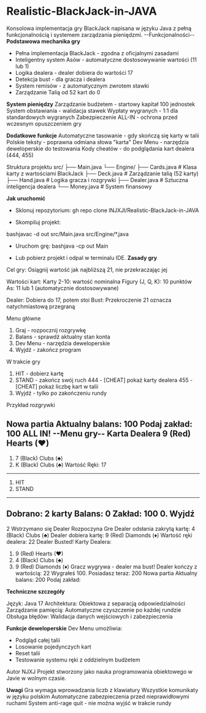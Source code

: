 # Realistic-BlackJack-in-JAVA
Konsolowa implementacja gry BlackJack napisana w języku Java z pełną funkcjonalnością i systemem zarządzania pieniędzmi.
--Funkcjonalności--
**Podstawowa mechanika gry**
- Pełna implementacja BlackJack - zgodna z oficjalnymi zasadami
- Inteligentny system Asów - automatyczne dostosowywanie wartości (11 lub 1)
- Logika dealera - dealer dobiera do wartości 17
- Detekcja bust - dla gracza i dealera
- System remisów - z automatycznym zwrotem stawki
- Zarządzanie Talią od 52 kart do 0

**System pieniędzy**
Zarządzanie budżetem - startowy kapitał 100 jednostek
System obstawiania - walidacja stawek
Wypłaty wygranych - 1:1 dla standardowych wygranych
Zabezpieczenie ALL-IN - ochrona przed wczesnym opuszczeniem gry

**Dodatkowe funkcje**
Automatyczne tasowanie - gdy skończą się karty w talii
Polskie teksty - poprawna odmiana słowa "karta"
Dev Menu - narzędzia deweloperskie do testowania
Kody cheatów - do podglądania kart dealera (444, 455)

Struktura projektu
src/
├── Main.java
└── Engine/
    ├── Cards.java      # Klasa karty z wartościami BlackJack
    ├── Deck.java       # Zarządzanie talią (52 karty)
    ├── Hand.java       # Logika gracza i rozgrywki
    ├── Dealer.java     # Sztuczna inteligencja dealera
    └── Money.java      # System finansowy
    
**Jak uruchomić**

- Sklonuj repozytorium:
gh repo clone lNJXJl/Realistic-BlackJack-in-JAVA

- Skompiluj projekt:

bashjavac -d out src/Main.java src/Engine/*.java

- Uruchom grę:
bashjava -cp out Main

- Lub pobierz projekt i odpal w terminalu IDE.
**Zasady gry**

Cel gry: Osiągnij wartość jak najbliższą 21, nie przekraczając jej

Wartości kart:
Karty 2-10: wartość nominalna
Figury (J, Q, K): 10 punktów
As: 11 lub 1 (automatycznie dostosowywane)


Dealer: Dobiera do 17, potem stoi
Bust: Przekroczenie 21 oznacza natychmiastową przegraną


Menu główne
1. Graj - rozpocznij rozgrywkę
2. Balans - sprawdź aktualny stan konta
3. Dev Menu - narzędzia deweloperskie
0. Wyjdź - zakończ program

W trakcie gry

1. HIT - dobierz kartę
2. STAND - zakończ swój ruch
444 - [CHEAT] pokaż karty dealera
455 - [CHEAT] pokaż liczbę kart w talii
0. Wyjdź - tylko po zakończeniu rundy

Przykład rozgrywki

Nowa partia
Aktualny balans: 100
Podaj zakład: 
100
ALL IN!
--Menu gry--
Karta Dealera 9 (Red) Hearts (♥)
--------------
1. 7 (Black) Clubs (♣)
2. K (Black) Clubs (♣)
Wartość Ręki: 17
--------------
1. HIT
2. STAND
--------------
Dobrano: 2 karty
Balans: 0
Zakład: 100
0. Wyjdź
--------------
2
Wstrzymano się
Dealer Rozpoczyna Gre
Dealer odsłania zakrytą kartę: 4 (Black) Clubs (♣)
Dealer dobiera kartę: 9 (Red) Diamonds (♦)
Wartość ręki dealera: 22
Dealer Busted!
Karty Dealera: 
1. 9 (Red) Hearts (♥)
2. 4 (Black) Clubs (♣)
3. 9 (Red) Diamonds (♦)
Gracz wygrywa - dealer ma bust!
Dealer kończy z wartością: 22
Wygrałeś 100. Posiadasz teraz: 200
Nowa partia
Aktualny balans: 200
Podaj zakład:

**Techniczne szczegóły**

Język: Java 17
Architektura: Obiektowa z separacją odpowiedzialności
Zarządzanie pamięcią: Automatyczne czyszczenie po każdej rundzie
Obsługa błędów: Walidacja danych wejściowych i zabezpieczenia

**Funkcje deweloperskie**
Dev Menu umożliwia:

- Podgląd całej talii
- Losowanie pojedynczych kart
- Reset talii
- Testowanie systemu ręki z oddzielnym budżetem

Autor NJXJ
Projekt stworzony jako nauka programowania obiektowego w Javie w wolnym czasie.

**Uwagi**
Gra wymaga wprowadzania liczb z klawiatury
Wszystkie komunikaty w języku polskim
Automatyczne zabezpieczenia przed nieprawidłowymi ruchami
System anti-rage quit - nie można wyjść w trakcie rundy
